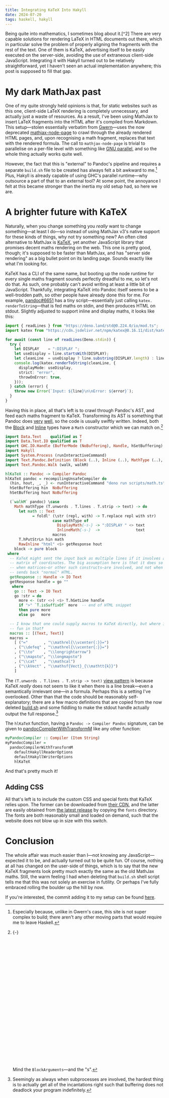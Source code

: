 ```yaml
---
title: Integrating KaTeX Into Hakyll
date: 2024-07-20
tags: haskell, hakyll
---
```


<p></p>
Being quite into mathematics,
I sometimes blog about it.[^2]
There are very capable solutions for rendering LaTeX in HTML documents out there,
which in particular solve the problem of properly aligning the fragments with the rest of the text.
One of them is KaTeX,
advertising itself to be easily executed on the server-side,
avoiding the use of extraneous client-side JavaScript.
Integrating it with Hakyll turned out to be relatively straightforward,
yet I haven't seen an actual implementation anywhere;
this post is supposed to fill that gap.

<!--more-->

# My dark MathJax past

One of my quite strongly held opinions is that,
for static websites such as this one,
client-side LaTeX rendering is completely unnecessary,
and actually just a waste of resources.
As a result, I've been using MathJax
to insert LaTeX fragments into the HTML after it's compiled from Markdown.
This setup<!--
-->—stolen essentially verbatim from [Gwern][gwern:site]—<!--
-->uses the now deprecated [mathjax-node-page][mathjax-node-page]
to crawl through the already rendered HTML pages, and, upon recognising a math fragment,
replaces that text with the rendered formula.
The call to `mathjax-node-page` is trivial to parallelise on a per-file level with something like [GNU parallel],
and so the whole thing actually works quite well.

However, the fact that this is "external" to Pandoc's pipeline
and requires a separate `build.sh` file to be created has always felt a bit awkward to me.[^4]
Plus, Hakyll is already capable of using GHC's parallel runtime<!--
-->—why outsource a part of that to an external tool?
At some point, the annoyance I felt at this became stronger than the inertia my old setup had, so here we are.

# A brighter future with KaTeX

Naturally, when you change something you *really* want to change something<!--
-->—at least I do—<!--
-->so instead of using MathJax v3's native support for these kinds of things,
why not try something new?
An often cited alternative to MathJax is [KaTeX],
yet another JavaScript library that promises decent maths rendering on the web.
This one is pretty good, though;
it's supposed to be faster than MathJax,
and has "server side rendering" as a big bullet point on its landing page.
Sounds exactly like what I'm looking for.

KaTeX has a CLI of the same name,
but booting up the node runtime for every single maths fragment sounds perfectly dreadful to me,
so let's not do that.
As such, one probably can't avoid writing at least a little bit of JavaScript.
Thankfully, integrating KaTeX into Pandoc itself seems to be a well-trodden path,
so other people have already done this for me.
For example,
[pandoc#6651][pandoc:katex-integration]
has a tiny script—essentially just calling `katex.​render​To​String`—that
is fed maths on stdin,
and then produces HTML on stdout.
Slightly adjusted to support inline and display maths, it looks like this:

``` typescript
import { readLines } from "https://deno.land/std@0.224.0/io/mod.ts";
import katex from "https://cdn.jsdelivr.net/npm/katex@0.16.11/dist/katex.mjs";

for await (const line of readLines(Deno.stdin)) {
  try {
    let DISPLAY    = ":DISPLAY ";
    let useDisplay = line.startsWith(DISPLAY);
    let cleanLine  = useDisplay ? line.substring(DISPLAY.length) : line;
    console.log(katex.renderToString(cleanLine, {
      displayMode: useDisplay,
      strict: "error",
      throwOnError: true,
    }));
  } catch (error) {
    throw new Error(`Input: ${line}\n\nError: ${error}`);
  }
}
```

Having this in place,
all that's left is to crawl through Pandoc's AST,
and feed each maths fragment to KaTeX.
Transforming its AST is something that Pandoc does
[very][post:pandoc:pygments] [well][post:pandoc:bib],
so the code is usually swiftly written.
Indeed, both the [Block][pandoc:block] and [Inline][pandoc:inline] types
have a `Math` constructor which we can match on.[^3]

``` haskell
import Data.Text    qualified as T
import Data.Text.IO qualified as T
import GHC.IO.Handle (BufferMode (NoBuffering), Handle, hSetBuffering)
import Hakyll
import System.Process (runInteractiveCommand)
import Text.Pandoc.Definition (Block (..), Inline (..), MathType (..), Pandoc)
import Text.Pandoc.Walk (walk, walkM)

hlKaTeX :: Pandoc -> Compiler Pandoc
hlKaTeX pandoc = recompilingUnsafeCompiler do
  (hin, hout, _, _) <- runInteractiveCommand "deno run scripts/math.ts"
  hSetBuffering hin  NoBuffering
  hSetBuffering hout NoBuffering

  (`walkM` pandoc) \case
    Math mathType (T.unwords . T.lines . T.strip -> text) -> do
      let math :: Text
            = foldl' (\str (repl, with) -> T.replace repl with str)
                     case mathType of
                       DisplayMath{-s-} -> ":DISPLAY " <> text
                       InlineMath{-s-}  ->                text
                     macros
      T.hPutStrLn hin math
      RawInline "html" <$> getResponse hout
    block -> pure block
 where
  -- KaTeX might sent the input back as multiple lines if it involves a
  -- matrix of coordinates. The big assumption here is that it does so only
  -- when matrices—or other such constructs—are involved, and not when it
  -- sends back "normal" HTML.
  getResponse :: Handle -> IO Text
  getResponse handle = go ""
   where
    go :: Text -> IO Text
    go !str = do
      more <- (str <>) <$> T.hGetLine handle
      if ">" `T.isSuffixOf` more  -- end of HTML snippet
      then pure more
      else go   more

  -- I know that one could supply macros to KaTeX directly, but where is the
  -- fun in that‽
  macros :: [(Text, Text)]
  macros =
    [ ("≔"       , "\\mathrel{\\vcenter{:}}=")
    , ("\\defeq" , "\\mathrel{\\vcenter{:}}=")
    , ("\\to"    , "\\longrightarrow")
    , ("\\mapsto", "\\longmapsto")
    , ("\\cat"   , "\\mathcal")
    , ("\\kVect" , "\\mathsf{Vect}_{\\mathtt{k}}")
    ]
```

The `(T.unwords . T.lines . T.strip -> text)`
[view pattern][GHC:ViewPatterns]
is because KaTeX *really* does not seem to like it when there is a line break<!--
-->—even a semantically irrelevant one—<!--
-->in a formula.
Perhaps this is a setting I've overlooked.
Other than that the code should be reasonably self-explanatory;
there are a few macro definitions that are copied from the now deleted
[build.sh][site:old:build.sh]
and some fiddling to make the stdout handle actually output the full response.[^1]

The `hlKaTeX` function,
having a `Pandoc -> Compiler Pandoc` signature,
can be given to [pandocCompilerWithTransformM][] like any other function:

``` haskell
myPandocCompiler :: Compiler (Item String)
myPandocCompiler =
  pandocCompilerWithTransformM
    defaultHakyllReaderOptions
    defaultHakyllWriterOptions
    hlKaTeX
```

And that's pretty much it!

## Adding CSS

All that's left is to include the custom CSS and special fonts that KaTeX relies upon.
The former can be downloaded from [their CDN](https://cdn.jsdelivr.net/npm/katex@latest/dist/katex.min.css),
and the latter are easily obtained from
[the latest release](https://github.com/KaTeX/KaTeX/releases/)
by copying the `fonts` directory.
The fonts are both reasonably small and loaded on demand,
such that the website does not blow up in size with this switch.

# Conclusion

The whole affair was much easier than I<!--
-->—not knowing any JavaScript—<!--
-->expected it to be, and actually turned out to be quite fun.
Of course, nothing at all has changed on the user-side of things,
which is to say that the new KaTeX fragments look pretty much exactly the same as the old MathJax maths.
Still, the warm feeling I had when deleting that `build.sh` shell script tells me that this was not solely an exercise in futility.
Or perhaps I've fully embraced rolling the boulder up the hill by now.

If you're interested,
the commit adding it to my setup can be found
[here](https://github.com/slotThe/slotThe.github.io/commit/6114e0e2a568122c01236dee38e2bf772efbf1e5).

[GNU parallel]: https://www.gnu.org/software/parallel/
[KaTeX]: https://katex.org/
[gwern:site]: https://github.com/gwern/gwern.net/blob/c3d90bf1d6248d5e80dc030304c72b3f4a234455/build/sync.sh#L421
[mathjax-node-page]: https://github.com/pkra/mathjax-node-page
[pandoc:katex-integration]: https://github.com/jgm/pandoc/issues/6651
[post:pandoc:bib]: ./hakyll-and-bibtex.html
[post:pandoc:pygments]: ./pygmentising-hakyll.html
[pandoc:inline]: https://hackage.haskell.org/package/pandoc-types/docs/Text-Pandoc-Definition.html#t:Inline
[pandoc:block]: https://hackage.haskell.org/package/pandoc-types/docs/Text-Pandoc-Definition.html#t:Block
[GHC:ViewPatterns]: https://ghc.gitlab.haskell.org/ghc/doc/users_guide/exts/view_patterns.html
[site:old:build.sh]: https://github.com/slotThe/slotThe.github.io/blob/6cd02aab18e63a42a4b889e3cf4bba951277cad4/build.sh#L15
[pandocCompilerWithTransformM]: https://hackage.haskell.org/package/hakyll/docs/Hakyll-Web-Pandoc.html#v:pandocCompilerWithTransformM
[post:anki]: /posts/anki-latex.html
[post:phd-workflow]: /posts/my-phd-workflow.html#digital-notes

[^1]: Seemingly as always when subprocesses are involved,
      the hardest thing is to actually get all of the incantations right
      such that buffering does not deadlock your program indefinitely.

[^2]: Not as much as I should,
      I guess,
      but nowadays when I write maths it feels like a waste to not have it go into either
      [Anki][post:anki], [Org Roam][post:phd-workflow], or a paper,
      and these notes are not necessarily written/ready for public consumption.
      Oh well.

[^3]: {-} 󠀠

      󠀠

      󠀠

      󠀠

      󠀠

      󠀠

      󠀠

      󠀠

      󠀠

      󠀠

      󠀠

      󠀠

      󠀠

      󠀠

      Mind the `BlockArguments`—and the "s".

[^4]: Especially because, unlike in Gwern's case, this site is not super complex to build;
      there aren't any other moving parts that would require me to leave Haskell.
